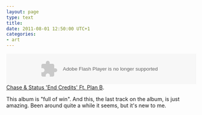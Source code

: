 ```yaml
---
layout: page
type: text
title: 
date: 2011-08-01 12:50:00 UTC+1
categories: 
- art
---
```

<object height="81" width="100%"> <param name="movie" value="http://player.soundcloud.com/player.swf?url=http%3A%2F%2Fapi.soundcloud.com%2Ftracks%2F1151275" /> <param name="allowscriptaccess" value="always" /> <embed allowscriptaccess="always" height="81" src="http://player.soundcloud.com/player.swf?url=http%3A%2F%2Fapi.soundcloud.com%2Ftracks%2F1151275" type="application/x-shockwave-flash" width="100%" /> </object>
[Chase & Status 'End Credits' Ft. Plan B](http://soundcloud.com/chaseandstatus/end-credits).

This album is "full of win". And this, the last track on the album, is just amazing. Been around quite a while it seems, but it's new to me. 
